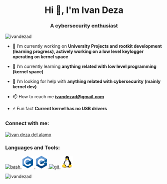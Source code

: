 <h1 align="center">Hi 👋, I'm Ivan Deza</h1>
<h3 align="center">A cybersecurity enthusiast</h3>

<p align="left"> <img src="https://komarev.com/ghpvc/?username=ivandezad&label=Profile%20views&color=0e75b6&style=flat" alt="ivandezad" /> </p>

- 🔭 I’m currently working on **University Projects and rootkit development (learning progress), actively working on a low level keylogger operating on kernel space**

- 🌱 I’m currently learning **anything related with low level programming (kernel space)**

- 🤝 I’m looking for help with **anything related with cybersecurity (mainly kernel dev)**

- 📫 How to reach me **ivandezad@gmail.com**

- ⚡ Fun fact **Current kernel has no USB drivers**

<h3 align="left">Connect with me:</h3>
<p align="left">
<a href="https://linkedin.com/in/ivan deza del alamo" target="blank"><img align="center" src="https://raw.githubusercontent.com/rahuldkjain/github-profile-readme-generator/master/src/images/icons/Social/linked-in-alt.svg" alt="ivan deza del alamo" height="30" width="40" /></a>
</p>

<h3 align="left">Languages and Tools:</h3>
<p align="left"> <a href="https://www.gnu.org/software/bash/" target="_blank" rel="noreferrer"> <img src="https://www.vectorlogo.zone/logos/gnu_bash/gnu_bash-icon.svg" alt="bash" width="40" height="40"/> </a> <a href="https://www.cprogramming.com/" target="_blank" rel="noreferrer"> <img src="https://raw.githubusercontent.com/devicons/devicon/master/icons/c/c-original.svg" alt="c" width="40" height="40"/> </a> <a href="https://www.w3schools.com/cpp/" target="_blank" rel="noreferrer"> <img src="https://raw.githubusercontent.com/devicons/devicon/master/icons/cplusplus/cplusplus-original.svg" alt="cplusplus" width="40" height="40"/> </a> <a href="https://git-scm.com/" target="_blank" rel="noreferrer"> <img src="https://www.vectorlogo.zone/logos/git-scm/git-scm-icon.svg" alt="git" width="40" height="40"/> </a> <a href="https://www.linux.org/" target="_blank" rel="noreferrer"> <img src="https://raw.githubusercontent.com/devicons/devicon/master/icons/linux/linux-original.svg" alt="linux" width="40" height="40"/> </a> </p>

<p><img align="left" src="https://github-readme-streak-stats.herokuapp.com/?user=ivandezad&" alt="ivandezad" /></p>

